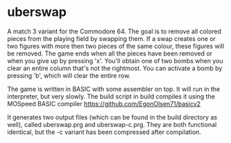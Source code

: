# uberswap
A match 3 variant for the Commodore 64. The goal is to remove all colored pieces from the playing field by swapping them. If a swap creates one or two figures with more then two pieces of the same colour, these figures will be removed. The game ends when all the pieces have been removed or when you give up by pressing 'x'. You'll obtain one of two bombs when you clear an entire column that's not the rightmost. You can activate a bomb by pressing 'b', which will clear the entire row.

The game is written in BASIC with some assembler on top. It will run in the interpreter, but very slowly. The build script in build compiles it using the MOSpeed BASIC compiler https://github.com/EgonOlsen71/basicv2

It generates two output files (which can be found in the build directory as well), called uberswap.prg and uberswap-c.prg. They are both functional identical, but the -c variant has been compressed after compilation.
